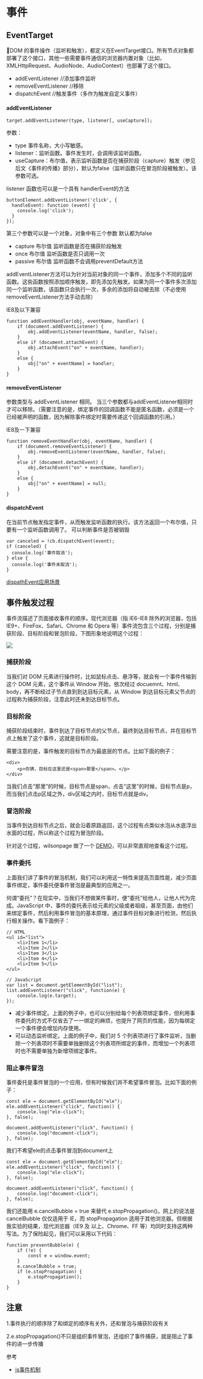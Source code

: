# 事件


## EventTarget

DOM 的事件操作（监听和触发），都定义在EventTarget接口。所有节点对象都部署了这个接口，其他一些需要事件通信的浏览器内置对象（比如，XMLHttpRequest、AudioNode、AudioContext）也部署了这个接口。

* addEventListener  //添加事件监听
* removeEventListener //移除
* dispatchEvent //触发事件（多作为触发自定义事件）

#### addEventListener

```
target.addEventListener(type, listener[, useCapture]);
```
参数：
* type 事件名称，大小写敏感。
* listener：监听函数。事件发生时，会调用该监听函数。
* useCapture：布尔值，表示监听函数是否在捕获阶段（capture）触发（参见后文《事件的传播》部分），默认为false（监听函数只在冒泡阶段被触发）。该参数可选。

listener 函数也可以是一个具有 handlerEvent的方法
```
buttonElement.addEventListener('click', {
  handleEvent: function (event) {
    console.log('click');
  }
});
```

第三个参数可以是一个对象，对象中有三个参数 默认都为false

* capture 布尔值  监听函数是否在捕获阶段触发
* once 布尔值 监听函数是否只调用一次
* passive 布尔值 监听函数不会调用preventDefault方法

addEventListener方法可以为针对当前对象的同一个事件，添加多个不同的监听函数。这些函数按照添加顺序触发，即先添加先触发。如果为同一个事件多次添加同一个监听函数，该函数只会执行一次，多余的添加将自动被去除（不必使用removeEventListener方法手动去除）

IE8及以下兼容

```
function addEventHandler(obj, eventName, handler) {
    if (document.addEventListener) {
        obj.addEventListener(eventName, handler, false);
    }
    else if (document.attachEvent) {
        obj.attachEvent("on" + eventName, handler);
    }    
    else {
        obj["on" + eventName] = handler;
    }
}
```

#### removeEventListener

参数类型与 addEventListener 相同。
当三个参数都与addEventListener相同时才可以移除。（需要注意的是，绑定事件的回调函数不能是匿名函数，必须是一个已经被声明的函数，因为解除事件绑定时需要传递这个回调函数的引用。）

IE8及一下兼容

```
function removeEventHandler(obj, eventName, handler) {
    if (document.removeEventListener) {
        obj.removeEventListener(eventName, handler, false);
    }
    else if (document.detachEvent) {
        obj,detachEvent("on" + eventName, handler);
    }
    else {
        obj["on" + eventName] = null;
    }
}
```

#### dispatchEvent

在当前节点触发指定事件，从而触发监听函数的执行。该方法返回一个布尔值，只要有一个监听函数调用了。
可以判断事件是否被销毁
```
var canceled = !cb.dispatchEvent(event);
if (canceled) {
  console.log('事件取消');
} else {
  console.log('事件未取消');
}
```
[dispathEvent应用场景](https://juejin.im/entry/5ad070b56fb9a028db591d49)


## 事件触发过程

事件流描述了页面接收事件的顺序。现代浏览器（指 IE6-IE8 除外的浏览器，包括 IE9+、FireFox、Safari、Chrome 和 Opera 等）事件流包含三个过程，分别是捕获阶段、目标阶段和冒泡阶段，下图形象地说明这个过程：

![](https://segmentfault.com/img/bVvdpE)

### 捕获阶段

当我们对 DOM 元素进行操作时，比如鼠标点击、悬浮等，就会有一个事件传输到这个 DOM 元素，这个事件从 Window 开始，依次经过 docuemnt、html、body，再不断经过子节点直到到达目标元素，从 Window 到达目标元素父节点的过程称为捕获阶段，注意此时还未到达目标节点。

### 目标阶段

捕获阶段结束时，事件到达了目标节点的父节点，最终到达目标节点，并在目标节点上触发了这个事件，这就是目标阶段。

需要注意的是，事件触发的目标节点为最底层的节点。比如下面的例子：
```
<div>
    <p>你猜，目标在这里还是<span>那里</span>。</p>
</div>
```
当我们点击“那里”的时候，目标节点是span，点击“这里”的时候，目标节点是p，而当我们点击p区域之外，div区域之内时，目标节点就是div。

### 冒泡阶段

当事件到达目标节点之后，就会沿着原路返回，这个过程有点类似水泡从水底浮出水面的过程，所以称这个过程为冒泡阶段。

针对这个过程，wilsonpage 做了一个 [DEMO](http://jsbin.com/exezex/4/edit?css,js,output)，可以非常直观地查看这个过程。

### 事件委托

上面我们讲了事件的冒泡机制，我们可以利用这一特性来提高页面性能，减少页面事件绑定，事件委托便事件冒泡是最典型的应用之一。

何谓“委托”？在现实中，当我们不想做某件事时，便“委托”给他人，让他人代为完成。JavaScript 中，事件的委托表示给元素的父级或者祖级，甚至页面，由他们来绑定事件，然后利用事件冒泡的基本原理，通过事件目标对象进行检测，然后执行相关操作。看下面例子：

```
// HTML
<ul id="list">
    <li>Item 1</li>
    <li>Item 2</li>
    <li>Item 3</li>
    <li>Item 4</li>
    <li>Item 5</li>
</ul>

// JavaScript
var list = document.getElementById("list");
list.addEventListener("click", function(e) {
    console.log(e.target);
});
```

* 减少事件绑定。上面的例子中，也可以分别给每个列表项绑定事件，但利用事件委托的方式不仅省去了一一绑定的麻烦，也提升了网页的性能，因为每绑定一个事件便会增加内存使用。
* 可以动态监听绑定。上面的例子中，我们对 5 个列表项进行了事件监听，当删除一个列表项时不需要单独删除这个列表项所绑定的事件，而增加一个列表项时也不需要单独为新增项绑定事件。

### 阻止事件冒泡

事件委托是事件冒泡的一个应用，但有时候我们并不希望事件冒泡。比如下面的例子：

```
const ele = document.getElementById("ele");
ele.addEventListener("click", function() {
    console.log("ele-click");
}, false);

document.addEventListener("click", function() {
    console.log("document-click");
}, false);
```
我们不希望ele的点击事件冒泡到document上
```
const ele = document.getElementById("ele");
ele.addEventListener("click", function() {
    console.log("ele-click");
}, false);

document.addEventListener("click", function() {
    console.log("document-click");
}, false);
```
我们还能用 e.cancelBubble = true 来替代 e.stopPropagation()。网上的说法是 cancelBubble 仅仅适用于 IE，而 stopPropagation 适用于其他浏览器。但根据我实验的结果，现代浏览器（IE9 及 以上、Chrome、FF 等）均同时支持这两种写法。为了保险起见，我们可以采用以下代码：
```
function preventBubble(e) {
    if (!e) {
        const e = window.event;
    }
    e.cancelBubble = true;
    if (e.stopPropagation) {
        e.stopPropagation();
    }
}
```

## 注意

1.事件执行的顺序除了和绑定的顺序有关外，还和冒泡与捕获阶段有关

2.e.stopPropagation()不只是组织事件冒泡，还组织了事件捕获，就是阻止了事件的进一步传播

参考

* [js事件机制](https://www.barretlee.com/blog/2014/02/17/cb-problem-javascript-event/)